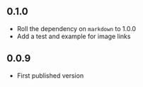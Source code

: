 ## 0.1.0

* Roll the dependency on `markdown` to 1.0.0
* Add a test and example for image links

## 0.0.9

* First published version
